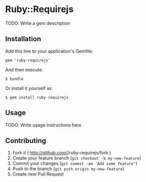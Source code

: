 # Ruby::Requirejs

TODO: Write a gem description

## Installation

Add this line to your application's Gemfile:

    gem 'ruby-requirejs'

And then execute:

    $ bundle

Or install it yourself as:

    $ gem install ruby-requirejs

## Usage

TODO: Write usage instructions here

## Contributing

1. Fork it ( http://github.com/<my-github-username>/ruby-requirejs/fork )
2. Create your feature branch (`git checkout -b my-new-feature`)
3. Commit your changes (`git commit -am 'Add some feature'`)
4. Push to the branch (`git push origin my-new-feature`)
5. Create new Pull Request
